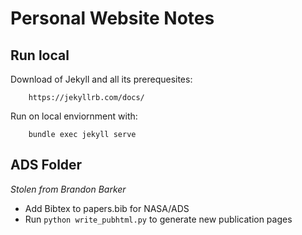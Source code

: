 # Personal Website Notes


## Run local 

Download of Jekyll and all its prerequesites: 

        https://jekyllrb.com/docs/ 

Run on local enviornment with: 

        bundle exec jekyll serve

## ADS Folder
*Stolen from Brandon Barker* 

* Add Bibtex to papers.bib for NASA/ADS 
* Run ``python write_pubhtml.py`` to generate new publication pages

